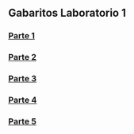 ## Gabaritos Laboratorio 1

### [Parte 1](parte1)
### [Parte 2](parte2)
### [Parte 3](parte3)
### [Parte 4](parte4)
### [Parte 5](../../../../../modularidade/gabarito/)
